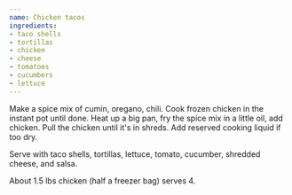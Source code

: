 ```yaml
---
name: Chicken tacos
ingredients:
- taco shells
- tortillas
- chicken
- cheese
- tomatoes
- cucumbers
- lettuce
---
```

Make a spice mix of cumin, oregano, chili. Cook 
frozen chicken in the instant pot until done. 
Heat up a big pan, fry the spice mix in a little
oil, add chicken. Pull the chicken until it's in
shreds. Add reserved cooking liquid if too dry.

Serve with taco shells, tortillas, lettuce,
tomato, cucumber, shredded cheese, and salsa.

About 1.5 lbs chicken (half a freezer bag) serves 4.
